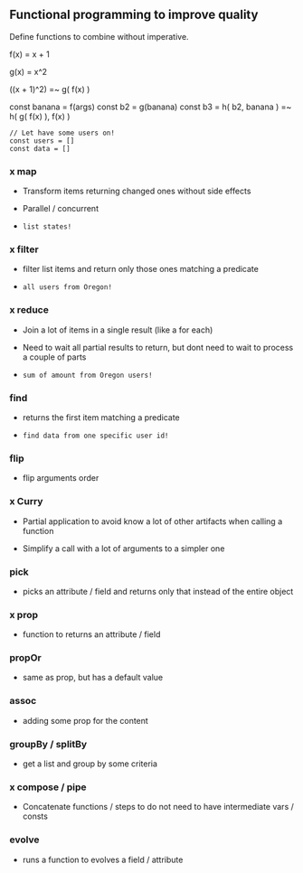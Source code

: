 ## Functional programming to improve quality

Define functions to combine without imperative.

f(x) = x + 1

g(x) = x^2

((x + 1)^2) =~ g( f(x) )

const banana = f(args)
const b2 = g(banana)
const b3 = h( b2, banana ) =~ h( g( f(x) ), f(x) )

```
// Let have some users on!
const users = []
const data = []
```

### x map

- Transform items returning changed ones without side effects

- Parallel / concurrent

- `list states!`

### x filter

- filter list items and return only those ones matching a predicate

- `all users from Oregon!`

### x reduce

- Join a lot of items in a single result (like a for each)

- Need to wait all partial results to return, but dont need to wait to process
a couple of parts

- `sum of amount from Oregon users!`

### find

- returns the first item matching a predicate

- `find data from one specific user id!`

### flip

- flip arguments order

### x Curry

- Partial application to avoid know a lot of other artifacts when
calling a function

- Simplify a call with a lot of arguments to a simpler one

### pick

- picks an attribute / field and returns only that instead of the entire object

### x prop

- function to returns an attribute / field

### propOr

- same as prop, but has a default value

### assoc

- adding some prop for the content

### groupBy / splitBy

- get a list and group by some criteria

### x compose / pipe

- Concatenate functions / steps to do not need to have intermediate vars / consts

### evolve

- runs a function to evolves a field / attribute
